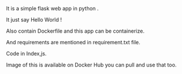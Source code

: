 It is a simple flask web app  in python .

It just say Hello World !

Also contain Dockerfile and this app can be containerize.

And requirements are mentioned in requirement.txt file.

Code in Index,js.

Image of this is available on Docker Hub you can pull and use that too.

